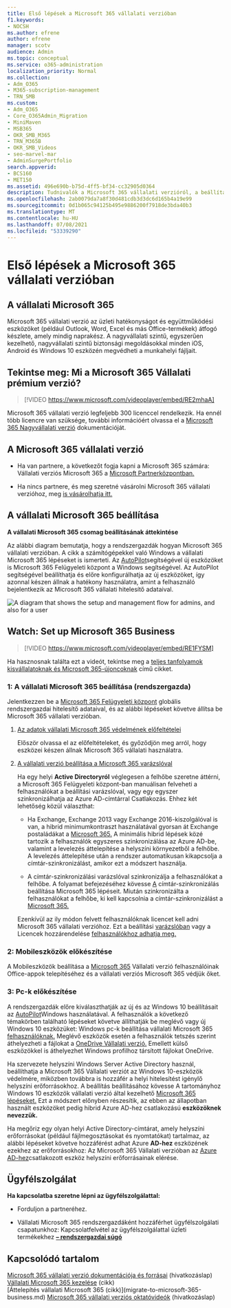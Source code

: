 ```yaml
---
title: Első lépések a Microsoft 365 vállalati verzióban
f1.keywords:
- NOCSH
ms.author: efrene
author: efrene
manager: scotv
audience: Admin
ms.topic: conceptual
ms.service: o365-administration
localization_priority: Normal
ms.collection:
- Adm_O365
- M365-subscription-management
- TRN_SMB
ms.custom:
- Adm_O365
- Core_O365Admin_Migration
- MiniMaven
- MSB365
- OKR_SMB_M365
- TRN_M365B
- OKR_SMB_Videos
- seo-marvel-mar
- AdminSurgePortfolio
search.appverid:
- BCS160
- MET150
ms.assetid: 496e690b-b75d-4ff5-bf34-cc32905d0364
description: Tudnivalók a Microsoft 365 vállalati verzióról, a beállításról, valamint arról, hogy miként készítheti fel a felhasználók eszközeit és számítógépeit a vállalati Microsoft 365 védelmére.
ms.openlocfilehash: 2ab0079da7a8f30d481cdb3d3dc6d165b4a19e99
ms.sourcegitcommit: 0d1b065c94125b495e9886200f7918de3bda40b3
ms.translationtype: MT
ms.contentlocale: hu-HU
ms.lasthandoff: 07/08/2021
ms.locfileid: "53339290"
---
```

# <a name="get-started-with-microsoft-365-for-business"></a>Első lépések a Microsoft 365 vállalati verzióban

## <a name="what-is-microsoft-365-for-business"></a>A vállalati Microsoft 365

Microsoft 365 vállalati verzió az üzleti hatékonyságot és együttműködési eszközöket (például Outlook, Word, Excel és más Office-termékek) átfogó készlete, amely mindig naprakész. A nagyvállalati szintű, egyszerűen kezelhető, nagyvállalati szintű biztonsági megoldásokkal minden iOS, Android és Windows 10 eszközén megvédheti a munkahelyi fájljait.

## <a name="watch-what-is-microsoft-365-business-premium"></a>Tekintse meg: Mi a Microsoft 365 Vállalati prémium verzió?

> [!VIDEO https://www.microsoft.com/videoplayer/embed/RE2mhaA] 
  
Microsoft 365 vállalati verzió legfeljebb 300 licenccel rendelkezik. Ha ennél több licencre van szüksége, további információért olvassa el a [Microsoft 365 Nagyvállalati verzió](../enterprise/index.yml) dokumentációját. 
  
## <a name="get-microsoft-365-for-business"></a>A Microsoft 365 vállalati verzió

- Ha van partnere, a következőt fogja kapni a Microsoft 365 számára: Vállalati verziós Microsoft 365 a [Microsoft Partnerközpontban.](get-microsoft-365-business.md)
    
- Ha nincs partnere, és meg szeretné vásárolni Microsoft 365 vállalati verzióhoz, meg [is vásárolhatja itt.](https://www.microsoft.com/microsoft-365/business)
    
## <a name="set-up-microsoft-365-for-business"></a>A vállalati Microsoft 365 beállítása

 **A vállalati Microsoft 365 csomag beállításának áttekintése**
  
Az alábbi diagram bemutatja, hogy a rendszergazdák hogyan Microsoft 365 vállalati verzióban. A cikk a számítógépekkel való Windows a vállalati Microsoft 365 lépéseket is ismerteti. Az [AutoPilot](add-autopilot-devices-and-profile.md)segítségével új eszközöket is Microsoft 365 Felügyeleti központ a Windows segítségével. Az AutoPilot segítségével beállíthatja és előre konfigurálhatja az új eszközöket, így azonnal készen állnak a hatékony használatra, amint a felhasználó bejelentkezik az Microsoft 365 vállalati hitelesítő adataival.
  
![A diagram that shows the setup and management flow for admins, and also for a user](../media/249f81fc-7e79-44c7-8425-3a0b7b651c3b.png)

## <a name="watch-set-up-microsoft-365-business"></a>Watch: Set up Microsoft 365 Business

> [!VIDEO https://www.microsoft.com/videoplayer/embed/RE1FYSM] 

Ha hasznosnak találta ezt a videót, tekintse meg a [teljes tanfolyamok kisvállalatoknak és Microsoft 365-újoncoknak](../business-video/index.yml) című cikket.

  
### <a name="1-set-up-microsoft-365-for-business-admin"></a>1: A vállalati Microsoft 365 beállítása (rendszergazda)

Jelentkezzen be a [Microsoft 365 Felügyeleti központ](https://admin.microsoft.com/adminportal/home) globális rendszergazdai hitelesítő adataival, és az alábbi lépéseket követve állítsa be Microsoft 365 vállalati verzióban. 
  
1. [Az adatok vállalati Microsoft 365 védelmének előfeltételei](pre-requisites-for-data-protection.md)
    
    Először olvassa el az előfeltételeket, és győződjön meg arról, hogy eszközei készen állnak Microsoft 365 vállalati használatra.
    
2. [A vállalati verzió beállítása a Microsoft 365 varázslóval](set-up.md)
    
    Ha egy helyi **Active Directoryról** véglegesen a felhőbe szeretne áttérni, a Microsoft 365 Felügyeleti központ-ban manuálisan felveheti a felhasználókat a beállítási varázslóval, vagy egy egyszer szinkronizálhatja az Azure AD-címtárral Csatlakozás. Ehhez két lehetőség közül választhat: 
    
    - Ha Exchange, Exchange 2013 vagy Exchange 2016-kiszolgálóval is van, a hibrid minimumkontraszt használatával gyorsan át Exchange postaládákat a [Microsoft 365.](/Exchange/mailbox-migration/use-minimal-hybrid-to-quickly-migrate) A minimális hibrid lépések közé tartozik a felhasználók egyszeres szinkronizálása az Azure AD-be, valamint a levelezés áttelepítése a helyszíni környezetből a felhőbe. A levelezés áttelepítése után a rendszer automatikusan kikapcsolja a címtár-szinkronizálást, amikor ezt a módszert használja.
    
    - A címtár-szinkronizálási varázslóval szinkronizálja a felhasználókat a felhőbe. A folyamat befejezéséhez kövesse [A](../enterprise/set-up-directory-synchronization.md) címtár-szinkronizálás beállítása Microsoft 365 lépéseit. Miután szinkronizálta a felhasználókat a felhőbe, ki kell kapcsolnia a címtár-szinkronizálást a [Microsoft 365.](../enterprise/turn-off-directory-synchronization.md)
    
    Ezenkívül az ily módon felvett felhasználóknak licencet kell adni Microsoft 365 vállalati verzióhoz. Ezt a beállítási [varázslóban](set-up.md) vagy a Licencek hozzárendelése [felhasználókhoz adhatja meg.](../admin/manage/assign-licenses-to-users.md)
    
### <a name="2-prepare-mobile-devices"></a>2: Mobileszközök előkészítése

A Mobileszközök beállítása a [Microsoft 365](set-up-mobile-devices.md) Vállalati verzió felhasználóinak Office-appok telepítéséhez és a vállalati verziós Microsoft 365 védjük őket. 
  
### <a name="3-prepare-pcs"></a>3: Pc-k előkészítése

A rendszergazdák előre kiválaszthatják az új és az Windows 10 beállításait az [AutoPilot](add-autopilot-devices-and-profile.md)Windows használatával. A felhasználók a következő témakörben található lépéseket követve állíthatják be meglévő vagy új Windows 10 eszközüket: Windows pc-k beállítása vállalati Microsoft 365 [felhasználóknak.](set-up-windows-devices.md) Meglévő eszközök esetén  a felhasználók tetszés szerint áthelyezheti a fájlokat a [OneDrive Vállalati verzió.](move-files-to-onedrive.md) Emellett külső eszközökkel is áthelyezhet Windows profilhoz társított fájlokat OneDrive.
  
Ha szervezete helyszíni Windows Server Active Directory használ, beállíthatja a Microsoft 365 Vállalati verziót az Windows 10-eszközök védelmére, miközben továbbra is hozzáfér a helyi hitelesítést igénylő helyszíni erőforrásokhoz. A beállítás beállításához kövesse A tartományhoz Windows 10 eszközök vállalati verzió által kezelhető [Microsoft 365 lépéseket.](manage-windows-devices.md) Ezt a módszert előnyben részesítik, az ebben az állapotban használt eszközöket pedig hibrid Azure AD-hez csatlakozású **eszközöknek nevezzük.** 
  
Ha megőriz egy olyan helyi Active Directory-címtárat, amely helyszíni erőforrásokat (például fájlmegosztásokat és nyomtatókat) tartalmaz, az alábbi lépéseket követve hozzáférést adhat Azure **AD-hez** eszközének ezekhez az erőforrásokhoz: Az Microsoft 365 Vállalati verzióban az [Azure AD-hez](access-resources.md)csatlakozott eszköz helyszíni erőforrásainak elérése.
  
  
## <a name="contact-support"></a>Ügyfélszolgálat

 **Ha kapcsolatba szeretne lépni az ügyfélszolgálattal:**
  
- Forduljon a partneréhez.
    
- Vállalati Microsoft 365 rendszergazdáként hozzáférhet ügyfélszolgálati csapatunkhoz: Kapcsolatfelvétel az ügyfélszolgálattal üzleti termékekhez **[– rendszergazdai súgó](../business-video/get-help-support.md)**
    
## <a name="related-content"></a>Kapcsolódó tartalom

[Microsoft 365 vállalati verzió dokumentációja és forrásai](./index.yml) (hivatkozáslap)\
[Vállalati Microsoft 365 kezelése](manage.md) (cikk)\
[Áttelepítés vállalati Microsoft 365 (cikk)\](migrate-to-microsoft-365-business.md)
[Microsoft 365 vállalati verziós oktatóvideók](../business-video/index.yml) (hivatkozáslap)